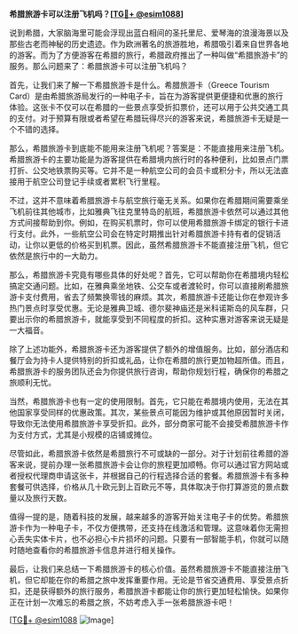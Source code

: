 **希腊旅游卡可以注册飞机吗？[[TG💪+ @esim1088](https://t.me/s/esim1088)]**

说到希腊，大家脑海里可能会浮现出蓝白相间的圣托里尼、爱琴海的浪漫海景以及那些古老而神秘的历史遗迹。作为欧洲著名的旅游胜地，希腊吸引着来自世界各地的游客。而为了方便游客在希腊的旅行，希腊政府推出了一种叫做“希腊旅游卡”的服务。那么问题来了：希腊旅游卡可以注册飞机吗？

首先，让我们来了解一下希腊旅游卡是什么。希腊旅游卡（Greece Tourism Card）是由希腊旅游局发行的一种电子卡，旨在为游客提供更便捷和优惠的旅行体验。这张卡不仅可以在希腊的一些景点享受折扣票价，还可以用于公共交通工具的支付。对于预算有限或者希望在希腊玩得尽兴的游客来说，希腊旅游卡无疑是一个不错的选择。

那么，希腊旅游卡到底能不能用来注册飞机呢？答案是：不能直接用来注册飞机。希腊旅游卡的主要功能是为游客提供在希腊境内旅行时的各种便利，比如景点门票打折、公交地铁票购买等。它并不是一种航空公司的会员卡或积分卡，所以无法直接用于航空公司登记手续或者累积飞行里程。

不过，这并不意味着希腊旅游卡与航空旅行毫无关系。如果你在希腊期间需要乘坐飞机前往其他城市，比如雅典飞往克里特岛的航班，希腊旅游卡依然可以通过其他方式间接帮助到你。例如，在购买机票时，你可以使用希腊旅游卡绑定的银行卡进行支付。此外，一些航空公司会在特定时期推出针对希腊旅游卡持有者的促销活动，让你以更低的价格买到机票。因此，虽然希腊旅游卡不能直接注册飞机，但它依然是旅行中的一大助力。

那么，希腊旅游卡究竟有哪些具体的好处呢？首先，它可以帮助你在希腊境内轻松搞定交通问题。比如，在雅典乘坐地铁、公交车或者渡轮时，你可以直接刷希腊旅游卡支付费用，省去了频繁换零钱的麻烦。其次，希腊旅游卡还能让你在参观许多热门景点时享受优惠。无论是雅典卫城、德尔斐神庙还是米科诺斯岛的风车群，只要出示你的希腊旅游卡，就能享受到不同程度的折扣。这种实惠对游客来说无疑是一大福音。

除了上述功能外，希腊旅游卡还为游客提供了额外的增值服务。比如，部分酒店和餐厅会为持卡人提供特别的折扣或礼品，让你在希腊的旅行更加物超所值。而且，希腊旅游卡的服务团队还会为你提供旅行咨询，帮助你规划行程，确保你的希腊之旅顺利无忧。

当然，希腊旅游卡也有一定的使用限制。首先，它只能在希腊境内使用，无法在其他国家享受同样的优惠政策。其次，某些景点可能因为维护或其他原因暂时关闭，导致你无法使用希腊旅游卡享受折扣。此外，部分商家可能不会接受希腊旅游卡作为支付方式，尤其是小规模的店铺或摊位。

尽管如此，希腊旅游卡依然是希腊旅行不可或缺的一部分。对于计划前往希腊的游客来说，提前办理一张希腊旅游卡会让你的旅程更加顺畅。你可以通过官方网站或者授权代理商申请这张卡，并根据自己的行程选择合适的套餐。希腊旅游卡有多种套餐可供选择，价格从几十欧元到上百欧元不等，具体取决于你打算游览的景点数量以及旅行天数。

值得一提的是，随着科技的发展，越来越多的游客开始关注电子卡的优势。希腊旅游卡作为一种电子卡，不仅方便携带，还支持在线激活和管理。这意味着你无需担心丢失实体卡片，也不必担心卡片损坏的问题。只要有一部智能手机，你就可以随时随地查看你的希腊旅游卡信息并进行相关操作。

最后，让我们来总结一下希腊旅游卡的核心价值。虽然希腊旅游卡不能直接注册飞机，但它却能在你的希腊之旅中发挥重要作用。无论是节省交通费用、享受景点折扣，还是获得额外的旅行服务，希腊旅游卡都能让你的旅行更加轻松愉快。如果你正在计划一次难忘的希腊之旅，不妨考虑入手一张希腊旅游卡吧！

[[TG💪+ @esim1088](https://t.me/s/esim1088) ![Image](https://i.postimg.cc/4NQfJmqS/Snipaste-2025-05-13-00-14-12.png)]